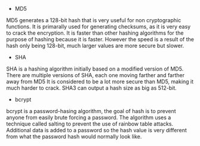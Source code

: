  - MD5

MD5 generates a 128-bit hash that is very useful for non cryptographic functions.
It is primarally used for generating checksums, as it is very easy to crack the encryption.
It is faster than other hashing algorithms for the purpose of hashing because it is faster.
However the speed is a result of the hash only being 128-bit, much larger values are more secure but slower.

 - SHA

SHA is a hashing algorithm initially based on a modified version of MD5.
There are multiple versions of SHA, each one moving farther and farther away from MD5
It is considered to be a lot more secure than MD5, making it much harder to crack.
SHA3 can output a hash size as big as 512-bit. 

- bcrypt

bcrypt is a password-hasing algorithm, the goal of hash is to prevent anyone from easily brute forcing a password.
The algorithm uses a technique called salting to prevent the use of rainbow table attacks.
Additional data is added to a password so the hash value is very different from what the password hash would normally look like.
